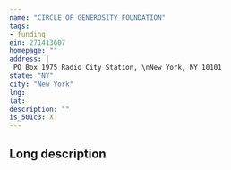 ```yaml
---
name: "CIRCLE OF GENEROSITY FOUNDATION"
tags:
- funding
ein: 271413607
homepage: ""
address: |
 PO Box 1975 Radio City Station, \nNew York, NY 10101
state: "NY"
city: "New York"
lng: 
lat: 
description: ""
is_501c3: X
---
```


## Long description


